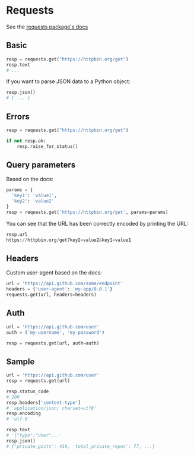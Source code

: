 # Requests

See the [requests package's docs](https://docs.python-requests.org/en/master/)


## Basic

```python
resp = requests.get("https://httpbin.org/get")
resp.text
# ...
```

If you want to parse JSON data to a Python object:

```python
resp.json()
# { ... }
```


## Errors

```python
resp = requests.get("https://httpbin.org/get")

if not resp.ok:
    resp.raise_for_status()
```


## Query parameters

Based on the docs:

```python
params = {
  'key1': 'value1', 
  'key2': 'value2'
}
resp = requests.get('https://httpbin.org/get', params=params)
```

You can see that the URL has been correctly encoded by printing the URL:

```python
resp.url
https://httpbin.org/get?key2=value2&key1=value1
```


## Headers

Custom user-agent based on the docs:

```python 
url = 'https://api.github.com/some/endpoint'
headers = {'user-agent': 'my-app/0.0.1'}
requests.get(url, headers=headers)
```


## Auth

```python
url = 'https://api.github.com/user'
auth = ('my-username', 'my-password')

resp = requests.get(url, auth=auth)
```

## Sample

```python
url = 'https://api.github.com/user'
resp = requests.get(url)

resp.status_code
# 200
resp.headers['content-type']
# 'application/json; charset=utf8'
resp.encoding
# 'utf-8'

resp.text
# '{"type":"User"...'
resp.json()
# {'private_gists': 419, 'total_private_repos': 77, ...}
```
